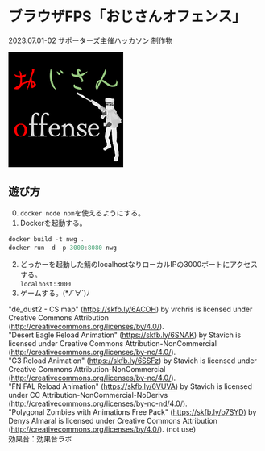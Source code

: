 # ブラウザFPS「おじさんオフェンス」

2023.07.01-02 サポーターズ主催ハッカソン 制作物

![ロゴ](ozisanoffense_readmelogo.png)

## 遊び方

0. `docker node npm`を使えるようにする。
1. Dockerを起動する。

```powershell
docker build -t nwg .
docker run -d -p 3000:8080 nwg
```

2. どっかーを起動した鯖のlocalhostなりローカルIPの3000ポートにアクセスする。  
  `localhost:3000`
3. ゲームする。(*ﾉ´∀`)ﾉ

"de_dust2 - CS map" (<https://skfb.ly/6ACOH>) by vrchris is licensed under Creative Commons Attribution (<http://creativecommons.org/licenses/by/4.0/>).  
"Desert Eagle Reload Animation" (<https://skfb.ly/6SNAK>) by Stavich is licensed under Creative Commons Attribution-NonCommercial (<http://creativecommons.org/licenses/by-nc/4.0/>).  
"G3 Reload Animation" (<https://skfb.ly/6SSFz>) by Stavich is licensed under Creative Commons Attribution-NonCommercial (<http://creativecommons.org/licenses/by-nc/4.0/>).  
"FN FAL Reload Animation" (<https://skfb.ly/6VUVA>) by Stavich is licensed under CC Attribution-NonCommercial-NoDerivs (<http://creativecommons.org/licenses/by-nc-nd/4.0/>).  
"Polygonal Zombies with Animations Free Pack" (<https://skfb.ly/o7SYD>) by Denys Almaral is licensed under Creative Commons Attribution (<http://creativecommons.org/licenses/by/4.0/>). (not use)  
効果音：効果音ラボ
